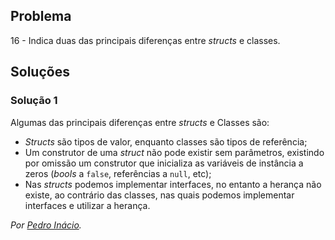 ## Problema

16 - Indica duas das principais diferenças entre _structs_ e classes.

## Soluções

### Solução 1

Algumas das principais diferenças entre _structs_ e Classes são:

* _Structs_ são tipos de valor, enquanto classes são tipos de referência;
* Um construtor de uma _struct_ não pode existir sem parâmetros,
existindo por omissão um construtor que inicializa as variáveis de
instância a zeros (_bools_ a `false`, referências a `null`, etc);
* Nas _structs_ podemos implementar interfaces, no entanto a herança não
existe, ao contrário das classes, nas quais podemos implementar interfaces
e utilizar a herança.


*Por [Pedro Inácio](https://github.com/PmaiWoW).*